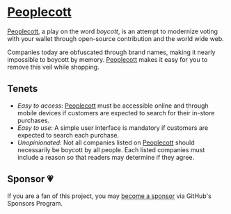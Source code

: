 # [Peoplecott](https://charlesstover.github.io/peoplecott/)

[Peoplecott](https://charlesstover.github.io/peoplecott/), a play on the word
_boycott_, is an attempt to modernize voting with your wallet through
open-source contribution and the world wide web.

Companies today are obfuscated through brand names, making it nearly impossible
to boycott by memory. [Peoplecott](https://charlesstover.github.io/peoplecott/)
makes it easy for you to remove this veil while shopping.

## Tenets

- _Easy to access_: [Peoplecott](https://charlesstover.github.io/peoplecott/)
  must be accessible online and through mobile devices if customers are expected
  to search for their in-store purchases.
- _Easy to use_: A simple user interface is mandatory if customers are expected
  to search each purchase.
- _Unopinionated_: Not all companies listed on
  [Peoplecott](https://charlesstover.github.io/peoplecott/) should necessarily
  be boycott by all people. Each listed companies must include a reason so that
  readers may determine if they agree.

## Sponsor 💗

If you are a fan of this project, you may
[become a sponsor](https://github.com/sponsors/CharlesStover)
via GitHub's Sponsors Program.
